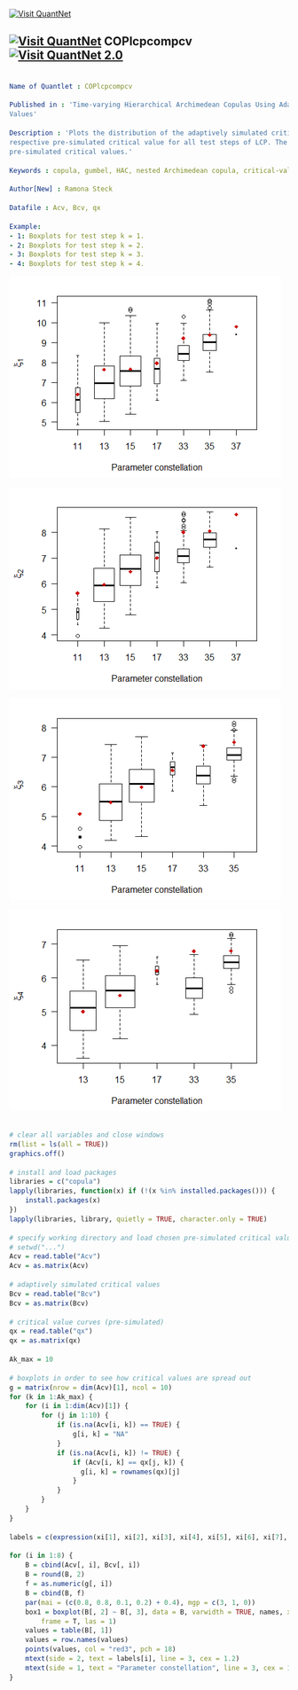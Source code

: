 
[<img src="https://github.com/QuantLet/Styleguide-and-Validation-procedure/blob/master/pictures/banner.png" alt="Visit QuantNet">](http://quantlet.de/index.php?p=info)

## [<img src="https://github.com/QuantLet/Styleguide-and-Validation-procedure/blob/master/pictures/qloqo.png" alt="Visit QuantNet">](http://quantlet.de/) **COPlcpcompcv** [<img src="https://github.com/QuantLet/Styleguide-and-Validation-procedure/blob/master/pictures/QN2.png" width="60" alt="Visit QuantNet 2.0">](http://quantlet.de/d3/ia)

```yaml

Name of Quantlet : COPlcpcompcv

Published in : 'Time-varying Hierarchical Archimedean Copulas Using Adaptively Simulated Critical
Values'

Description : 'Plots the distribution of the adaptively simulated critical values around the
respective pre-simulated critical value for all test steps of LCP. The red points mark the
pre-simulated critical values.'

Keywords : copula, gumbel, HAC, nested Archimedean copula, critical-value, plot, boxplot

Author[New] : Ramona Steck

Datafile : Acv, Bcv, qx

Example: 
- 1: Boxplots for test step k = 1.
- 2: Boxplots for test step k = 2.
- 3: Boxplots for test step k = 3.
- 4: Boxplots for test step k = 4.

```

![Picture1](COPlcpcompcv1.png)

![Picture2](COPlcpcompcv2.png)

![Picture3](COPlcpcompcv3.png)

![Picture4](COPlcpcompcv4.png)


```r

# clear all variables and close windows
rm(list = ls(all = TRUE))
graphics.off()

# install and load packages
libraries = c("copula")
lapply(libraries, function(x) if (!(x %in% installed.packages())) {
    install.packages(x)
})
lapply(libraries, library, quietly = TRUE, character.only = TRUE)

# specify working directory and load chosen pre-simulated critical values
# setwd("...")
Acv = read.table("Acv")
Acv = as.matrix(Acv)

# adaptively simulated critical values
Bcv = read.table("Bcv")
Bcv = as.matrix(Bcv)

# critical value curves (pre-simulated)
qx = read.table("qx")
qx = as.matrix(qx)

Ak_max = 10

# boxplots in order to see how critical values are spread out
g = matrix(nrow = dim(Acv)[1], ncol = 10)
for (k in 1:Ak_max) {
    for (i in 1:dim(Acv)[1]) {
        for (j in 1:10) {
            if (is.na(Acv[i, k]) == TRUE) {
                g[i, k] = "NA"
            }
            if (is.na(Acv[i, k]) != TRUE) {
                if (Acv[i, k] == qx[j, k]) {
                  g[i, k] = rownames(qx)[j]
                }
            }
        }
    }
}

labels = c(expression(xi[1], xi[2], xi[3], xi[4], xi[5], xi[6], xi[7], xi[8]))

for (i in 1:8) {
    B = cbind(Acv[, i], Bcv[, i])
    B = round(B, 2)
    f = as.numeric(g[, i])
    B = cbind(B, f)
    par(mai = (c(0.8, 0.8, 0.1, 0.2) + 0.4), mgp = c(3, 1, 0))
    box1 = boxplot(B[, 2] ~ B[, 3], data = B, varwidth = TRUE, names, xlab = "", ylab = "", axes = T, 
        frame = T, las = 1)
    values = table(B[, 1])
    values = row.names(values)
    points(values, col = "red3", pch = 18)
    mtext(side = 2, text = labels[i], line = 3, cex = 1.2)
    mtext(side = 1, text = "Parameter constellation", line = 3, cex = 1)
} 

```

